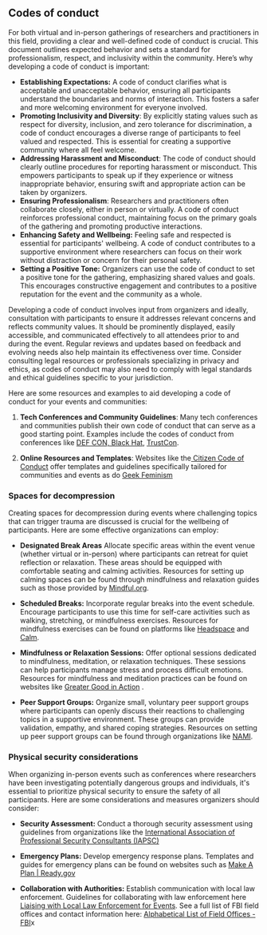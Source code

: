 ## Codes of conduct

For both virtual and in-person gatherings of researchers and practitioners in this field, providing a clear and well-defined code of conduct is crucial. This document outlines expected behavior and sets a standard for professionalism, respect, and inclusivity within the community. Here’s why developing a code of conduct is important:

- **Establishing Expectations:** A code of conduct clarifies what is acceptable and unacceptable behavior, ensuring all participants understand the boundaries and norms of interaction. This fosters a safer and more welcoming environment for everyone involved.
- **Promoting Inclusivity and Diversity**: By explicitly stating values such as respect for diversity, inclusion, and zero tolerance for discrimination, a code of conduct encourages a diverse range of participants to feel valued and respected. This is essential for creating a supportive community where all feel welcome.
- **Addressing Harassment and Misconduct**: The code of conduct should clearly outline procedures for reporting harassment or misconduct. This empowers participants to speak up if they experience or witness inappropriate behavior, ensuring swift and appropriate action can be taken by organizers.
- **Ensuring Professionalism**: Researchers and practitioners often collaborate closely, either in person or virtually. A code of conduct reinforces professional conduct, maintaining focus on the primary goals of the gathering and promoting productive interactions.
- **Enhancing Safety and Wellbeing:** Feeling safe and respected is essential for participants' wellbeing. A code of conduct contributes to a supportive environment where researchers can focus on their work without distraction or concern for their personal safety.
- **Setting a Positive Tone:** Organizers can use the code of conduct to set a positive tone for the gathering, emphasizing shared values and goals. This encourages constructive engagement and contributes to a positive reputation for the event and the community as a whole.

Developing a code of conduct involves input from organizers and ideally, consultation with participants to ensure it addresses relevant concerns and reflects community values. It should be prominently displayed, easily accessible, and communicated effectively to all attendees prior to and during the event. Regular reviews and updates based on feedback and evolving needs also help maintain its effectiveness over time. Consider consulting legal resources or professionals specializing in privacy and ethics, as codes of conduct may also need to comply with legal standards and ethical guidelines specific to your jurisdiction.

Here are some resources and examples to aid developing a code of conduct for your events and communities:

1. **Tech Conferences and Community Guidelines**: Many tech conferences and communities publish their own code of conduct that can serve as a good starting point. Examples include the codes of conduct from conferences like [DEF CON, Black Hat](https://defcon.org/html/links/dc-code-of-conduct.html), [TrustCon](https://www.trustcon.net/trustcon2024/code-of-conduct).

2. **Online Resources and Templates**: Websites like the[ Citizen Code of Conduct](http://citizencodeofconduct.org/) offer templates and guidelines specifically tailored for communities and events as do [Geek Feminism](https://geekfeminism.fandom.com/wiki/Conference_anti-harassment)

### Spaces for decompression

Creating spaces for decompression during events where challenging topics that can trigger trauma are discussed is crucial for the wellbeing of participants. Here are some effective organizations can employ:

- **Designated Break Areas** Allocate specific areas within the event venue (whether virtual or in-person) where participants can retreat for quiet reflection or relaxation. These areas should be equipped with comfortable seating and calming activities. Resources for setting up calming spaces can be found through mindfulness and relaxation guides such as those provided by [Mindful.org](https://www.mindful.org/).

- **Scheduled Breaks:** Incorporate regular breaks into the event schedule. Encourage participants to use this time for self-care activities such as walking, stretching, or mindfulness exercises. Resources for mindfulness exercises can be found on platforms like [Headspace](https://www.headspace.com/) and [Calm](https://www.calm.com/).

- **Mindfulness or Relaxation Sessions:** Offer optional sessions dedicated to mindfulness, meditation, or relaxation techniques. These sessions can help participants manage stress and process difficult emotions. Resources for mindfulness and meditation practices can be found on websites like [Greater Good in Action](https://ggia.berkeley.edu/) .

- **Peer Support Groups:** Organize small, voluntary peer support groups where participants can openly discuss their reactions to challenging topics in a supportive environment. These groups can provide validation, empathy, and shared coping strategies. Resources on setting up peer support groups can be found through organizations like [NAMI](https://www.nami.org/).

### Physical security considerations

When organizing in-person events such as conferences where researchers have been investigating potentially dangerous groups and individuals, it's essential to prioritize physical security to ensure the safety of all participants. Here are some considerations and measures organizers should consider:

- **Security Assessment:** Conduct a thorough security assessment using guidelines from organizations like the [International Association of Professional Security Consultants (IAPSC)](https://iapsc.org/rfp-portal/rfp-examples/)

- **Emergency Plans:** Develop emergency response plans. Templates and guides for emergency plans can be found on websites such as [Make A Plan | Ready.gov](https://www.ready.gov/plan)

- **Collaboration with Authorities:** Establish communication with local law enforcement. Guidelines for collaborating with law enforcement here [Liaising with Local Law Enforcement for Events](https://www.agsprotect.com/blog/liaising-law-enforcement-events). See a full list of FBI field offices and contact information here: [Alphabetical List of Field Offices - FBI](https://www.fbi.gov/contact-us/field-offices/@@castle.cms.querylisting/6bd7cedb14f545e3a984775195ea3d30)x
